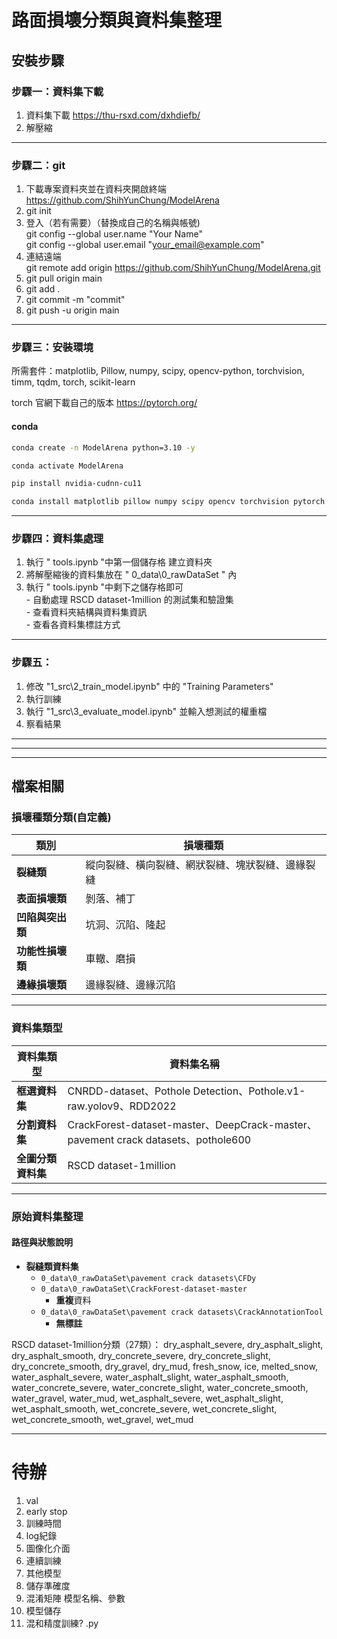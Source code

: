 # 路面損壞分類與資料集整理

## 安裝步驟
### 步驟一：資料集下載
1. 資料集下載 https://thu-rsxd.com/dxhdiefb/
2. 解壓縮
---
### 步驟二：git

1. 下載專案資料夾並在資料夾開啟終端
https://github.com/ShihYunChung/ModelArena
2. git init
3. 登入（若有需要）（替換成自己的名稱與帳號)
<br>git config --global user.name "Your Name"<br>git config --global user.email "your_email@example.com"
4. 連結遠端<br>git remote add origin https://github.com/ShihYunChung/ModelArena.git
5. git pull origin main
6. git add .
7.  git commit -m "commit"
8. git push -u origin main

---
### 步驟三：安裝環境
所需套件：matplotlib, Pillow, numpy, scipy, opencv-python, torchvision, timm, tqdm, torch, scikit-learn

torch 官網下載自己的版本 https://pytorch.org/
####  conda
``` bash 
conda create -n ModelArena python=3.10 -y

conda activate ModelArena

pip install nvidia-cudnn-cu11

conda install matplotlib pillow numpy scipy opencv torchvision pytorch scikit-learn timm tqdm -c pytorch -c conda-forge
```
---
### 步驟四：資料集處理
1. 執行 " tools.ipynb "中第一個儲存格 建立資料夾
2. 將解壓縮後的資料集放在 " 0_data\0_rawDataSet " 內
3. 執行 " tools.ipynb "中剩下之儲存格即可<br>- 自動處理 RSCD dataset-1million 的測試集和驗證集<br>- 查看資料夾結構與資料集資訊<br>- 查看各資料集標註方式

---
### 步驟五：
1. 修改 "1_src\2_train_model.ipynb" 中的 "Training Parameters" 
2. 執行訓練
3. 執行 "1_src\3_evaluate_model.ipynb" 並輸入想測試的權重檔
4. 察看結果
---
---
---

## 檔案相關
### 損壞種類分類(自定義)

| **類別**       | **損壞種類**                                           |
|----------------|--------------------------------------------------------|
| **裂縫類**     | 縱向裂縫、橫向裂縫、網狀裂縫、塊狀裂縫、邊緣裂縫         |
| **表面損壞類** | 剝落、補丁                                             |
| **凹陷與突出類** | 坑洞、沉陷、隆起                                       |
| **功能性損壞類** | 車轍、磨損                                             |
| **邊緣損壞類** | 邊緣裂縫、邊緣沉陷                                      |

---

### 資料集類型

| **資料集類型** | **資料集名稱**                                           |
|----------------|----------------------------------------------------------|
| **框選資料集** | CNRDD-dataset、Pothole Detection、Pothole.v1-raw.yolov9、RDD2022 |
| **分割資料集** | CrackForest-dataset-master、DeepCrack-master、pavement crack datasets、pothole600 |
| **全圖分類資料集** | RSCD dataset-1million                                    |

---

### 原始資料集整理

#### 路徑與狀態說明
- **裂縫類資料集**
  - `0_data\0_rawDataSet\pavement crack datasets\CFDy`  
  - `0_data\0_rawDataSet\CrackForest-dataset-master`  
    - **重複**資料
  - `0_data\0_rawDataSet\pavement crack datasets\CrackAnnotationTool`  
    - **無標註**



RSCD dataset-1million分類（27類）：
dry_asphalt_severe, dry_asphalt_slight, dry_asphalt_smooth, dry_concrete_severe, dry_concrete_slight, dry_concrete_smooth, dry_gravel, dry_mud, fresh_snow, ice, melted_snow, water_asphalt_severe, water_asphalt_slight, water_asphalt_smooth, water_concrete_severe, water_concrete_slight, water_concrete_smooth, water_gravel, water_mud, wet_asphalt_severe, wet_asphalt_slight, wet_asphalt_smooth, wet_concrete_severe, wet_concrete_slight, wet_concrete_smooth, wet_gravel, wet_mud


---

# 待辦

1. val
2. early stop
3. 訓練時間
4. log紀錄
5. 圖像化介面
6. 連續訓練
7. 其他模型
8. 儲存準確度
9. 混淆矩陣 模型名稱、參數
10. 模型儲存
11. 混和精度訓練?
.py




